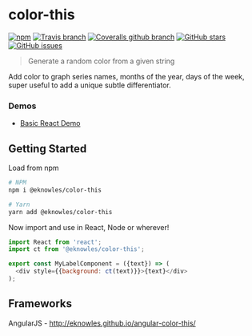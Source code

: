 # color-this

[![npm](https://img.shields.io/npm/v/@eknowles/color-this.svg?style=for-the-badge)](https://github.com/eknowles/color-this/releases)
[![Travis branch](https://img.shields.io/travis/eknowles/color-this/master.svg?style=for-the-badge)](https://travis-ci.org/eknowles/color-this)
[![Coveralls github branch](https://img.shields.io/coveralls/github/eknowles/color-this/master.svg?style=for-the-badge)](https://coveralls.io/github/eknowles/color-this)
[![GitHub stars](https://img.shields.io/github/stars/eknowles/color-this.svg?style=for-the-badge)](https://github.com/eknowles/color-this/stargazers)
[![GitHub issues](https://img.shields.io/github/issues/eknowles/color-this.svg?style=for-the-badge)](https://github.com/eknowles/color-this/issues)

> Generate a random color from a given string

Add color to graph series names, months of the year, days of the week, super useful to add a unique subtle differentiator.

### Demos

- [Basic React Demo](https://stackblitz.com/edit/color-this-demo?embed=1&file=index.js&hideExplorer=1&hideNavigation=1)

## Getting Started

Load from npm

```bash
# NPM
npm i @eknowles/color-this

# Yarn
yarn add @eknowles/color-this
```

Now import and use in React, Node or wherever!

```javascript
import React from 'react';
import ct from '@eknowles/color-this';

export const MyLabelComponent = ({text}) => (
  <div style={{background: ct(text)}}>{text}</div>
);
```

## Frameworks

AngularJS - http://eknowles.github.io/angular-color-this/
